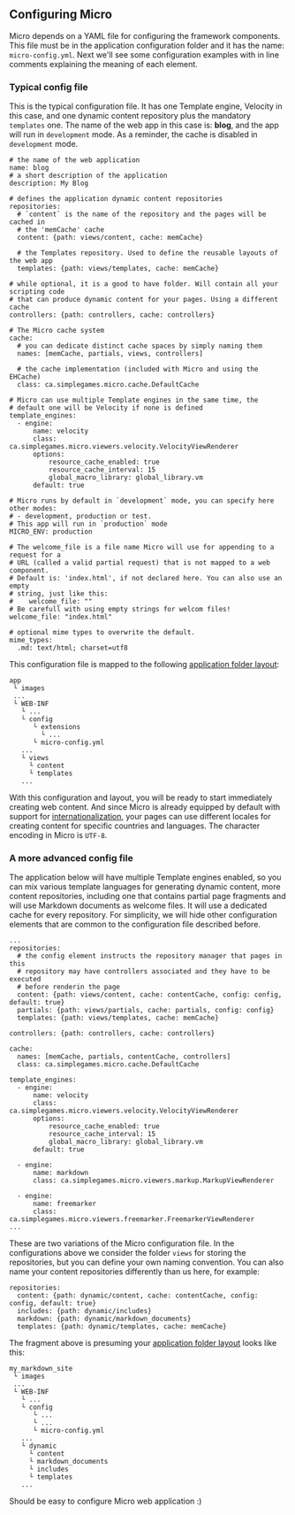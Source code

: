 ## Configuring Micro

Micro depends on a YAML file for configuring the framework components. This file must be in the application configuration folder and it has the name: `micro-config.yml`. Next we'll see some configuration examples with in line comments explaining the meaning of each element.

### Typical config file
This is the typical configuration file. It has one Template engine, Velocity in this case, and one dynamic content repository plus the mandatory `templates` one. The name of the web app in this case is: **blog**, and the app will run in `development` mode. As a reminder, the cache is disabled in `development` mode.

    # the name of the web application
    name: blog
    # a short description of the application
    description: My Blog

    # defines the application dynamic content repositories
    repositories:
      # `content` is the name of the repository and the pages will be cached in 
      # the 'memCache' cache
      content: {path: views/content, cache: memCache}

      # the Templates repository. Used to define the reusable layouts of the web app
      templates: {path: views/templates, cache: memCache}

    # while optional, it is a good to have folder. Will contain all your scripting code
    # that can produce dynamic content for your pages. Using a different cache
    controllers: {path: controllers, cache: controllers}

    # The Micro cache system
    cache:
      # you can dedicate distinct cache spaces by simply naming them
      names: [memCache, partials, views, controllers]

      # the cache implementation (included with Micro and using the EHCache)
      class: ca.simplegames.micro.cache.DefaultCache

    # Micro can use multiple Template engines in the same time, the 
    # default one will be Velocity if none is defined
    template_engines:
      - engine:
          name: velocity
          class: ca.simplegames.micro.viewers.velocity.VelocityViewRenderer
          options:
              resource_cache_enabled: true
              resource_cache_interval: 15
              global_macro_library: global_library.vm
          default: true

    # Micro runs by default in `development` mode, you can specify here other modes:
    # - development, production or test.
    # This app will run in `production` mode
    MICRO_ENV: production

    # The welcome_file is a file name Micro will use for appending to a request for a
    # URL (called a valid partial request) that is not mapped to a web component.
    # Default is: 'index.html', if not declared here. You can also use an empty
    # string, just like this: 
    #    welcome_file: "" 
    # Be carefull with using empty strings for welcom files!
    welcome_file: "index.html"

    # optional mime types to overwrite the default.
    mime_types:
      .md: text/html; charset=utf8

This configuration file is mapped to the following [application folder layout](/microwebapp.md):

    app                            
     └ images 
     ...
     └ WEB-INF                    
       └ ...                      
       └ config                   
          └ extensions                   
            └ ...                   
          └ micro-config.yml      
       ...
       └ views                    
         └ content                
         └ templates              
       ...

With this configuration and layout, you will be ready to start immediately creating web content. And since Micro is already equipped by default with support for [internationalization](/internationalization.md), your pages can use different locales for creating content for specific countries and languages. The character encoding in Micro is `UTF-8`.

### A more advanced config file
The application below will have multiple Template engines enabled, so you can mix various template languages for generating dynamic content, more content repositories, including one that contains partial page fragments and will use Markdown documents as welcome files. It will use a dedicated cache for every repository. For simplicity, we will hide other configuration elements that are common to the configuration file described before.

    ...
    repositories:
      # the config element instructs the repository manager that pages in this
      # repository may have controllers associated and they have to be executed
      # before renderin the page
      content: {path: views/content, cache: contentCache, config: config, default: true}
      partials: {path: views/partials, cache: partials, config: config}
      templates: {path: views/templates, cache: memCache}

    controllers: {path: controllers, cache: controllers}

    cache:
      names: [memCache, partials, contentCache, controllers]
      class: ca.simplegames.micro.cache.DefaultCache

    template_engines:
      - engine:
          name: velocity
          class: ca.simplegames.micro.viewers.velocity.VelocityViewRenderer
          options:
              resource_cache_enabled: true
              resource_cache_interval: 15
              global_macro_library: global_library.vm
          default: true

      - engine:
          name: markdown
          class: ca.simplegames.micro.viewers.markup.MarkupViewRenderer

      - engine:
          name: freemarker
          class: ca.simplegames.micro.viewers.freemarker.FreemarkerViewRenderer
    ... 

These are two variations of the Micro configuration file. In the configurations above we consider the folder `views` for storing the repositories, but you can define your own naming convention. You can also name your content repositories differently than us here, for example:

    repositories:
      content: {path: dynamic/content, cache: contentCache, config: config, default: true}
      includes: {path: dynamic/includes}
      markdown: {path: dynamic/markdown_documents}
      templates: {path: dynamic/templates, cache: memCache}

The fragment above is presuming your [application folder layout](/microwebapp.md) looks like this:

    my_markdown_site                            
     └ images 
     ...
     └ WEB-INF                    
       └ ...                      
       └ config                   
          └ ...                   
          └ ...                   
          └ micro-config.yml      
       ...
       └ dynamic                    
         └ content                
         └ markdown_documents               
         └ includes                
         └ templates              
       ...

Should be easy to configure Micro web application :) 
